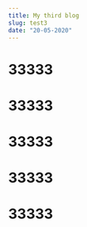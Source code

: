 ```yaml
---
title: My third blog
slug: test3
date: "20-05-2020"
---
```



# 33333
# 33333
# 33333
# 33333
# 33333